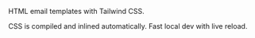 HTML email templates with Tailwind CSS.

CSS is compiled and inlined automatically.
Fast local dev with live reload.
